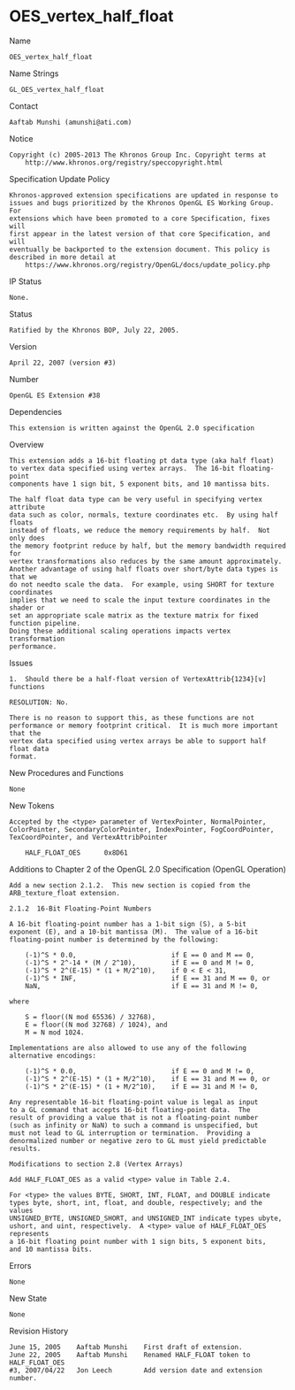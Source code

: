 # OES_vertex_half_float

Name

    OES_vertex_half_float

Name Strings

    GL_OES_vertex_half_float

Contact

    Aaftab Munshi (amunshi@ati.com)

Notice

    Copyright (c) 2005-2013 The Khronos Group Inc. Copyright terms at
        http://www.khronos.org/registry/speccopyright.html

Specification Update Policy

    Khronos-approved extension specifications are updated in response to
    issues and bugs prioritized by the Khronos OpenGL ES Working Group. For
    extensions which have been promoted to a core Specification, fixes will
    first appear in the latest version of that core Specification, and will
    eventually be backported to the extension document. This policy is
    described in more detail at
        https://www.khronos.org/registry/OpenGL/docs/update_policy.php

IP Status

    None.

Status

    Ratified by the Khronos BOP, July 22, 2005.

Version

    April 22, 2007 (version #3)

Number

    OpenGL ES Extension #38

Dependencies

    This extension is written against the OpenGL 2.0 specification

Overview

    This extension adds a 16-bit floating pt data type (aka half float) 
    to vertex data specified using vertex arrays.  The 16-bit floating-point
    components have 1 sign bit, 5 exponent bits, and 10 mantissa bits.
    
    The half float data type can be very useful in specifying vertex attribute 
    data such as color, normals, texture coordinates etc.  By using half floats 
    instead of floats, we reduce the memory requirements by half.  Not only does 
    the memory footprint reduce by half, but the memory bandwidth required for
    vertex transformations also reduces by the same amount approximately.
    Another advantage of using half floats over short/byte data types is that we 
    do not needto scale the data.  For example, using SHORT for texture coordinates 
    implies that we need to scale the input texture coordinates in the shader or 
    set an appropriate scale matrix as the texture matrix for fixed function pipeline.
    Doing these additional scaling operations impacts vertex transformation
    performance.

Issues

    1.  Should there be a half-float version of VertexAttrib{1234}[v] functions

    RESOLUTION: No.  
    
    There is no reason to support this, as these functions are not
    performance or memory footprint critical.  It is much more important that the
    vertex data specified using vertex arrays be able to support half float data
    format.

New Procedures and Functions

    None

New Tokens

    Accepted by the <type> parameter of VertexPointer, NormalPointer,
    ColorPointer, SecondaryColorPointer, IndexPointer, FogCoordPointer, 
    TexCoordPointer, and VertexAttribPointer

        HALF_FLOAT_OES      0x8D61

Additions to Chapter 2 of the OpenGL 2.0 Specification (OpenGL Operation)

    Add a new section 2.1.2.  This new section is copied from the 
    ARB_texture_float extension.

    2.1.2  16-Bit Floating-Point Numbers

    A 16-bit floating-point number has a 1-bit sign (S), a 5-bit
    exponent (E), and a 10-bit mantissa (M).  The value of a 16-bit
    floating-point number is determined by the following:

        (-1)^S * 0.0,                        if E == 0 and M == 0,
        (-1)^S * 2^-14 * (M / 2^10),         if E == 0 and M != 0,
        (-1)^S * 2^(E-15) * (1 + M/2^10),    if 0 < E < 31,
        (-1)^S * INF,                        if E == 31 and M == 0, or
        NaN,                                 if E == 31 and M != 0,

    where

        S = floor((N mod 65536) / 32768),
        E = floor((N mod 32768) / 1024), and
        M = N mod 1024.

    Implementations are also allowed to use any of the following
    alternative encodings:

        (-1)^S * 0.0,                        if E == 0 and M != 0,
        (-1)^S * 2^(E-15) * (1 + M/2^10),    if E == 31 and M == 0, or
        (-1)^S * 2^(E-15) * (1 + M/2^10),    if E == 31 and M != 0,

    Any representable 16-bit floating-point value is legal as input
    to a GL command that accepts 16-bit floating-point data.  The
    result of providing a value that is not a floating-point number
    (such as infinity or NaN) to such a command is unspecified, but
    must not lead to GL interruption or termination.  Providing a
    denormalized number or negative zero to GL must yield predictable
    results.

    Modifications to section 2.8 (Vertex Arrays)

    Add HALF_FLOAT_OES as a valid <type> value in Table 2.4.
        
    For <type> the values BYTE, SHORT, INT, FLOAT, and DOUBLE indicate
    types byte, short, int, float, and double, respectively; and the values
    UNSIGNED_BYTE, UNSIGNED_SHORT, and UNSIGNED_INT indicate types ubyte,
    ushort, and uint, respectively.  A <type> value of HALF_FLOAT_OES represents
    a 16-bit floating point number with 1 sign bits, 5 exponent bits,
    and 10 mantissa bits.


Errors

    None

New State

    None

Revision History

    June 15, 2005    Aaftab Munshi    First draft of extension.
    June 22, 2005    Aaftab Munshi    Renamed HALF_FLOAT token to HALF_FLOAT_OES
    #3, 2007/04/22   Jon Leech        Add version date and extension number.
